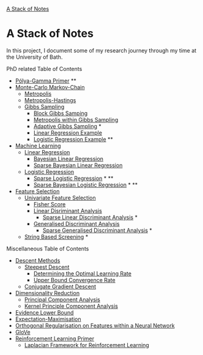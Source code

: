 [A Stack of Notes](a-stack-of-notes.md)

# A Stack of Notes

In this project, I document some of my research journey through my time at the University of Bath.

PhD related Table of Contents

+ [Pólya-Gamma Primer](a-stack-of-notes/polya-gamma-primer.md) \**
+ [Monte-Carlo Markov-Chain](a-stack-of-notes/monte-carlo-markov-chain.md)
	+ [Metropolis](a-stack-of-notes/monte-carlo-markov-chain/metropolis.md)
	+ [Metropolis-Hastings](a-stack-of-notes/monte-carlo-markov-chain/metropolis-hastings.md)
	+ [Gibbs Sampling](a-stack-of-notes/monte-carlo-markov-chain/gibbs-sampling.md)
		+ [Block Gibbs Samping](a-stack-of-notes/monte-carlo-markov-chain/gibbs-sampling/block-gibbs-sampling.md)
		+ [Metropolis within Gibbs Sampling](a-stack-of-notes/monte-carlo-markov-chain/gibbs-sampling/metropolis-within-gibbs-sampling.md)
		+ [Adaptive Gibbs Sampling](a-stack-of-notes/monte-carlo-markov-chain/gibbs-sampling/adaptive-gibbs-sampling.md) \*
		+ [Linear Regression Example](a-stack-of-notes/monte-carlo-markov-chain/gibbs-sampling/gibbs-linear-regression-example.md)
		+ [Logistic Regression Example](a-stack-of-notes/monte-carlo-markov-chain/gibbs-sampling/gibbs-logistic-regression-example.md) \**
+ [Machine Learning](a-stack-of-notes/machine-learning.md)
	+ [Linear Regression](a-stack-of-notes/machine-learning/linear-regression.md)
		+ [Bayesian Linear Regression](a-stack-of-notes/machine-learning/linear-regression/bayesian-linear-regression.md)
		+ [Sparse Bayesian Linear Regression](a-stack-of-notes/machine-learning/linear-regression/sparse-bayesian-linear-regression.md)
	+ [Logistic Regression](a-stack-of-notes/machine-learning/logistic-regression.md)
		+ [Sparse Logistic Regression](a-stack-of-notes/machine-learning/logistic-regression/sparse-logistic-regression.md) \* \**
		+ [Sparse Bayesian Logistic Regression](a-stack-of-notes/machine-learning/logistic-regression/sparse-bayesian-logistic-regression.md) \* \**
+ [Feature Selection](a-stack-of-notes/feature-selection.md)
	+ [Univariate Feature Selection](a-stack-of-notes/feature-selection/univariate-feature-selection.md)
		+ [Fisher Score](a-stack-of-notes/feature-selection/univariate-feature-selection/fisher-score.md)
		+ [Linear Disriminant Analysis](a-stack-of-notes/feature-selection/univariate-feature-selection/linear-discriminant-analysis.md)
			+ [Sparse Linear Discriminant Analysis](a-stack-of-notes/feature-selection/univariate-feature-selection/linear-discriminant-analysis/sparse-linear-discriminant-analysis.md) \*
		+ [Generalised Discriminant Analysis](a-stack-of-notes/feature-selection/univariate-feature-selection/generalised-discriminant-analysis.md)
			+ [Sparse Generalised Discriminant Analysis](a-stack-of-notes/feature-selection/univariate-feature-selection/generalised-discriminant-analysis/sparse-generalised-discriminant-analysis.md) \*
	+ [String Based Screening](a-stack-of-notes/feature-selection/string-based-screening.md) \*


Miscellaneous Table of Contents

+ [Descent Methods](descent-methods.md)
	+ [Steepest Descent](steepest-descent.md)
		+ [Determining the Optimal Learning Rate](determining-the-optimal-learning-rate.md)
		+ [Upper Bound Convergence Rate](upper-bound-convergence-rate.md)
	+ [Conjugate Gradient Descent](conjugate-gradient-descent.md)
+ [Dimensionality Reduction](dimensionality-reduction.md)
	+ [Principal Component Analysis](principal-component-analysis.md)
	+ [Kernel Principle Component Analysis](kernel-principle-component-analysis.md)
+ [Evidence Lower Bound](evidence-lower-bound.md)
+ [Expectation-Maximisation](expectation-maximisation.md)
+ [Orthogonal Regularisation on Features within a Neural Network](orthogonal-regularisation-on-features-within-a-neural-network.md)
+ [GloVe](glove.md)
+ [Reinforcement Learning Primer](reinforcement-learning-primer.md)
	+ [Laplacian Framework for Reinforcement Learning](laplacian-framework-for-reinforcement-learning.md)